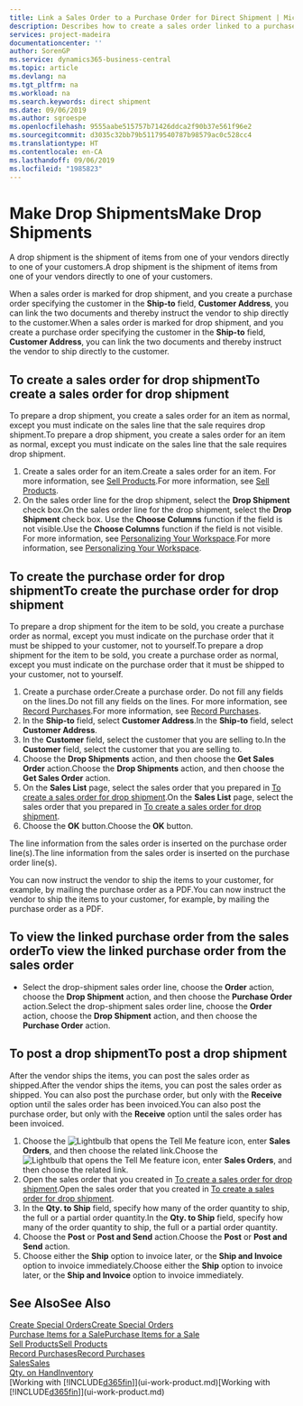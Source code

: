 ```yaml
---
title: Link a Sales Order to a Purchase Order for Direct Shipment | Microsoft Docs
description: Describes how to create a sales order linked to a purchase order to enable shipment directly from the vendor to the customer.
services: project-madeira
documentationcenter: ''
author: SorenGP
ms.service: dynamics365-business-central
ms.topic: article
ms.devlang: na
ms.tgt_pltfrm: na
ms.workload: na
ms.search.keywords: direct shipment
ms.date: 09/06/2019
ms.author: sgroespe
ms.openlocfilehash: 9555aabe515757b71426ddca2f90b37e561f96e2
ms.sourcegitcommit: d3035c32bb79b51179540787b98579ac0c528cc4
ms.translationtype: HT
ms.contentlocale: en-CA
ms.lasthandoff: 09/06/2019
ms.locfileid: "1985823"
---
```

# <a name="make-drop-shipments"></a><span data-ttu-id="5a384-103">Make Drop Shipments</span><span class="sxs-lookup"><span data-stu-id="5a384-103">Make Drop Shipments</span></span>
<span data-ttu-id="5a384-104">A drop shipment is the shipment of items from one of your vendors directly to one of your customers.</span><span class="sxs-lookup"><span data-stu-id="5a384-104">A drop shipment is the shipment of items from one of your vendors directly to one of your customers.</span></span>

<span data-ttu-id="5a384-105">When a sales order is marked for drop shipment, and you create a purchase order specifying the customer in the **Ship-to** field, **Customer Address**, you can link the two documents and thereby instruct the vendor to ship directly to the customer.</span><span class="sxs-lookup"><span data-stu-id="5a384-105">When a sales order is marked for drop shipment, and you create a purchase order specifying the customer in the **Ship-to** field, **Customer Address**, you can link the two documents and thereby instruct the vendor to ship directly to the customer.</span></span>

## <a name="to-create-a-sales-order-for-drop-shipment"></a><span data-ttu-id="5a384-106">To create a sales order for drop shipment</span><span class="sxs-lookup"><span data-stu-id="5a384-106">To create a sales order for drop shipment</span></span>
<span data-ttu-id="5a384-107">To prepare a drop shipment, you create a sales order for an item as normal, except you must indicate on the sales line that the sale requires drop shipment.</span><span class="sxs-lookup"><span data-stu-id="5a384-107">To prepare a drop shipment, you create a sales order for an item as normal, except you must indicate on the sales line that the sale requires drop shipment.</span></span>

1. <span data-ttu-id="5a384-108">Create a sales order for an item.</span><span class="sxs-lookup"><span data-stu-id="5a384-108">Create a sales order for an item.</span></span> <span data-ttu-id="5a384-109">For more information, see [Sell Products](sales-how-sell-products.md).</span><span class="sxs-lookup"><span data-stu-id="5a384-109">For more information, see [Sell Products](sales-how-sell-products.md).</span></span>
2. <span data-ttu-id="5a384-110">On the sales order line for the drop shipment, select the **Drop Shipment** check box.</span><span class="sxs-lookup"><span data-stu-id="5a384-110">On the sales order line for the drop shipment, select the **Drop Shipment** check box.</span></span> <span data-ttu-id="5a384-111">Use the **Choose Columns** function if the field is not visible.</span><span class="sxs-lookup"><span data-stu-id="5a384-111">Use the **Choose Columns** function if the field is not visible.</span></span> <span data-ttu-id="5a384-112">For more information, see [Personalizing Your Workspace](ui-personalization-user.md).</span><span class="sxs-lookup"><span data-stu-id="5a384-112">For more information, see [Personalizing Your Workspace](ui-personalization-user.md).</span></span>

## <a name="to-create-the-purchase-order-for-drop-shipment"></a><span data-ttu-id="5a384-113">To create the purchase order for drop shipment</span><span class="sxs-lookup"><span data-stu-id="5a384-113">To create the purchase order for drop shipment</span></span>
<span data-ttu-id="5a384-114">To prepare a drop shipment for the item to be sold, you create a purchase order as normal, except you must indicate on the purchase order that it must be shipped to your customer, not to yourself.</span><span class="sxs-lookup"><span data-stu-id="5a384-114">To prepare a drop shipment for the item to be sold, you create a purchase order as normal, except you must indicate on the purchase order that it must be shipped to your customer, not to yourself.</span></span>

1. <span data-ttu-id="5a384-115">Create a purchase order.</span><span class="sxs-lookup"><span data-stu-id="5a384-115">Create a purchase order.</span></span> <span data-ttu-id="5a384-116">Do not fill any fields on the lines.</span><span class="sxs-lookup"><span data-stu-id="5a384-116">Do not fill any fields on the lines.</span></span> <span data-ttu-id="5a384-117">For more information, see [Record Purchases](purchasing-how-record-purchases.md).</span><span class="sxs-lookup"><span data-stu-id="5a384-117">For more information, see [Record Purchases](purchasing-how-record-purchases.md).</span></span>
2. <span data-ttu-id="5a384-118">In the **Ship-to** field, select **Customer Address**.</span><span class="sxs-lookup"><span data-stu-id="5a384-118">In the **Ship-to** field, select **Customer Address**.</span></span>
3. <span data-ttu-id="5a384-119">In the **Customer** field, select the customer that you are selling to.</span><span class="sxs-lookup"><span data-stu-id="5a384-119">In the **Customer** field, select the customer that you are selling to.</span></span>
3. <span data-ttu-id="5a384-120">Choose the **Drop Shipments** action, and then choose the **Get Sales Order** action.</span><span class="sxs-lookup"><span data-stu-id="5a384-120">Choose the **Drop Shipments** action, and then choose the **Get Sales Order** action.</span></span>
4. <span data-ttu-id="5a384-121">On the **Sales List** page, select the sales order that you prepared in [To create a sales order for drop shipment](sales-how-drop-shipment.md#to-create-a-sales-order-for-drop-shipment).</span><span class="sxs-lookup"><span data-stu-id="5a384-121">On the **Sales List** page, select the sales order that you prepared in [To create a sales order for drop shipment](sales-how-drop-shipment.md#to-create-a-sales-order-for-drop-shipment).</span></span>
5. <span data-ttu-id="5a384-122">Choose the **OK** button.</span><span class="sxs-lookup"><span data-stu-id="5a384-122">Choose the **OK** button.</span></span>

<span data-ttu-id="5a384-123">The line information from the sales order is inserted on the purchase order line(s).</span><span class="sxs-lookup"><span data-stu-id="5a384-123">The line information from the sales order is inserted on the purchase order line(s).</span></span>

<span data-ttu-id="5a384-124">You can now instruct the vendor to ship the items to your customer, for example, by mailing the purchase order as a PDF.</span><span class="sxs-lookup"><span data-stu-id="5a384-124">You can now instruct the vendor to ship the items to your customer, for example, by mailing the purchase order as a PDF.</span></span>     

## <a name="to-view-the-linked-purchase-order-from-the-sales-order"></a><span data-ttu-id="5a384-125">To view the linked purchase order from the sales order</span><span class="sxs-lookup"><span data-stu-id="5a384-125">To view the linked purchase order from the sales order</span></span>
* <span data-ttu-id="5a384-126">Select the drop-shipment sales order line, choose the **Order** action, choose the **Drop Shipment** action, and then choose the **Purchase Order** action.</span><span class="sxs-lookup"><span data-stu-id="5a384-126">Select the drop-shipment sales order line, choose the **Order** action, choose the **Drop Shipment** action, and then choose the **Purchase Order** action.</span></span>

## <a name="to-post-a-drop-shipment"></a><span data-ttu-id="5a384-127">To post a drop shipment</span><span class="sxs-lookup"><span data-stu-id="5a384-127">To post a drop shipment</span></span>
<span data-ttu-id="5a384-128">After the vendor ships the items, you can post the sales order as shipped.</span><span class="sxs-lookup"><span data-stu-id="5a384-128">After the vendor ships the items, you can post the sales order as shipped.</span></span> <span data-ttu-id="5a384-129">You can also post the purchase order, but only with the **Receive** option until the sales order has been invoiced.</span><span class="sxs-lookup"><span data-stu-id="5a384-129">You can also post the purchase order, but only with the **Receive** option until the sales order has been invoiced.</span></span>

1. <span data-ttu-id="5a384-130">Choose the ![Lightbulb that opens the Tell Me feature](media/ui-search/search_small.png "Tell me what you want to do") icon, enter **Sales Orders**, and then choose the related link.</span><span class="sxs-lookup"><span data-stu-id="5a384-130">Choose the ![Lightbulb that opens the Tell Me feature](media/ui-search/search_small.png "Tell me what you want to do") icon, enter **Sales Orders**, and then choose the related link.</span></span>
2. <span data-ttu-id="5a384-131">Open the sales order that you created in [To create a sales order for drop shipment]().</span><span class="sxs-lookup"><span data-stu-id="5a384-131">Open the sales order that you created in [To create a sales order for drop shipment]().</span></span>
3. <span data-ttu-id="5a384-132">In the **Qty. to Ship** field, specify how many of the order quantity to ship, the full or a partial order quantity.</span><span class="sxs-lookup"><span data-stu-id="5a384-132">In the **Qty. to Ship** field, specify how many of the order quantity to ship, the full or a partial order quantity.</span></span>
4. <span data-ttu-id="5a384-133">Choose the **Post** or **Post and Send** action.</span><span class="sxs-lookup"><span data-stu-id="5a384-133">Choose the **Post** or **Post and Send** action.</span></span>
5. <span data-ttu-id="5a384-134">Choose either the **Ship** option to invoice later, or the **Ship and Invoice** option to invoice immediately.</span><span class="sxs-lookup"><span data-stu-id="5a384-134">Choose either the **Ship** option to invoice later, or the **Ship and Invoice** option to invoice immediately.</span></span>

## <a name="see-also"></a><span data-ttu-id="5a384-135">See Also</span><span class="sxs-lookup"><span data-stu-id="5a384-135">See Also</span></span>
[<span data-ttu-id="5a384-136">Create Special Orders</span><span class="sxs-lookup"><span data-stu-id="5a384-136">Create Special Orders</span></span>](sales-how-to-create-special-orders.md)  
[<span data-ttu-id="5a384-137">Purchase Items for a Sale</span><span class="sxs-lookup"><span data-stu-id="5a384-137">Purchase Items for a Sale</span></span>](purchasing-how-purchase-products-sale.md)  
[<span data-ttu-id="5a384-138">Sell Products</span><span class="sxs-lookup"><span data-stu-id="5a384-138">Sell Products</span></span>](sales-how-sell-products.md)  
[<span data-ttu-id="5a384-139">Record Purchases</span><span class="sxs-lookup"><span data-stu-id="5a384-139">Record Purchases</span></span>](purchasing-how-record-purchases.md)  
[<span data-ttu-id="5a384-140">Sales</span><span class="sxs-lookup"><span data-stu-id="5a384-140">Sales</span></span>](sales-manage-sales.md)  
[<span data-ttu-id="5a384-141">Qty. on Hand</span><span class="sxs-lookup"><span data-stu-id="5a384-141">Inventory</span></span>](inventory-manage-inventory.md)  
<span data-ttu-id="5a384-142">[Working with [!INCLUDE[d365fin](includes/d365fin_md.md)]](ui-work-product.md)</span><span class="sxs-lookup"><span data-stu-id="5a384-142">[Working with [!INCLUDE[d365fin](includes/d365fin_md.md)]](ui-work-product.md)</span></span>
